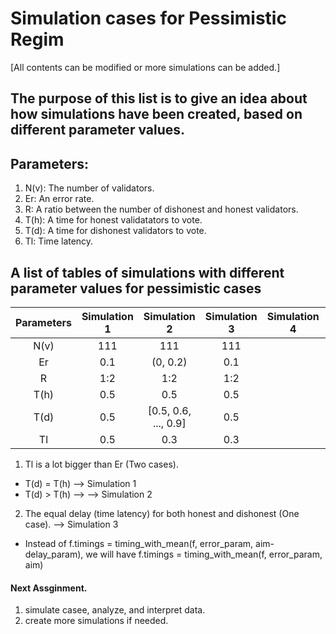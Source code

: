 # Simulation cases for Pessimistic Regim
[All contents can be modified or more simulations can be added.]

## The purpose of this list is to give an idea about how simulations have been created, based on different parameter values.

## Parameters:
1. N(v): The number of validators.
2. Er:   An error rate.
3. R:    A ratio between the number of dishonest and honest validators.
4. T(h): A time for honest validatators to vote.
5. T(d): A time for dishonest validators to vote.
6. Tl:   Time latency.

## A list of tables of simulations with different parameter values for pessimistic cases
|Parameters | Simulation 1         | Simulation 2         | Simulation 3         | Simulation 4         | Simulation 5       |
|:---------:|:--------------------:|:--------------------:|:--------------------:|:--------------------:|:------------------:|
|N(v)       |      111             |      111             |      111             |                      |                    |
|Er         |      0.1             |    (0, 0.2)          |      0.1             |                      |                    |
|R          |      1:2             |      1:2             |      1:2             |                      |                    |
|T(h)       |      0.5             |      0.5             |      0.5             |                      |                    |
|T(d)       |      0.5             | [0.5, 0.6, ..., 0.9] |      0.5             |                      |                    |
|Tl         |      0.5             |      0.3             |      0.3             |                      |                    |

1. Tl is a lot bigger than Er (Two cases).
  - T(d) = T(h) --> Simulation 1
  - T(d) > T(h) --> --> Simulation 2
2. The equal delay (time latency) for both honest and dishonest (One case). --> Simulation 3
  - Instead of f.timings = timing_with_mean(f, error_param, aim-delay_param), we will have f.timings = timing_with_mean(f, error_param, aim)
 
  

#### Next Assginment.
1. simulate casee, analyze, and interpret data.
2. create more simulations if needed.
